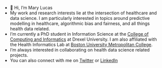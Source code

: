 - 👋 Hi, I’m Mary Lucas
- My work and research interests lie at the intersection of healthcare and data science.  I am particularly interested in topics around predictive modelling in healthcare, algorithmic bias and fairness, and all things health data related.
- I’m currently a PhD student in Information Science at the [College of Computing and Informatics](https://drexel.edu/cci/) at Drexel University. I am also affiliated with the Health Informatics Lab at [Boston University Metropolitan College](https://www.bu.edu/met/).
- I’m always interested in collaborating on health data science related projects.
- You can also connect with me on [Twitter](https://twitter.com/mary_m_lucas) or [LinkedIn](https://www.linkedin.com/in/marymlucas/)

<!---
marymlucas/marymlucas is a ✨ special ✨ repository because its `README.md` (this file) appears on your GitHub profile.
You can click the Preview link to take a look at your changes.
--->
